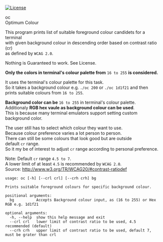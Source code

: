 [![License](https://img.shields.io/badge/License-BSD_3--Clause-blue.svg)](https://opensource.org/licenses/BSD-3-Clause)

oc\
Optimum Colour

This program prints list of suitable foreground colour candidets for a terminal\
with given background colour in descending order based on contrast ratio (cr)\
as defined by `WCAG 2.0`.

Nothing is Guaranteed to work. See License.

**Only the colors in terminal's colour palette from** `16 to 255` **is considered.**

It uses the terminal's colour palette for this task.\
So it takes a background colour e.g. `./oc 200` or `./oc 1d1f21` and then\
prints suitable colours from `16 to 255`.

**Background color can be** `16 to 255` in terminal's colour palette.\
Additionaly **RGB hex vaule as background colour can be used**.\
This is because many terminal emulators support setting custom background color.

The user still has to select which colour they want to use.\
Because colour preference varies a lot person to person.\
There can still be some colours that look good but are outside\
default `cr` range.\
So it my be of interest to adjust `cr` range according to personal preference.

Note: Default `cr` range `4.5 to 7`.\
A lower limit of at least `4.5` is recommended by `WCAG 2.0`.\
Source: http://www.w3.org/TR/WCAG20/#contrast-ratiodef

```
usage: oc [-h] [--crl crl] [--crh crh] bg

Prints suitable foreground colours for specific background colour.

positional arguments:
  bg          Accepts Background colour input, as (16 to 255) or Hex RGB e.g. 1d1f21

optional arguments:
  -h, --help  show this help message and exit
  --crl crl   lower limit of contrast ratio to be used, 4.5 recommended (default)
  --crh crh   upper limit of contrast ratio to be used, default 7, must be grater than crl
```
